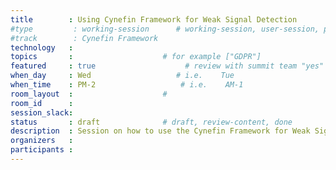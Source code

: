 ```yaml
---
title        : Using Cynefin Framework for Weak Signal Detection
#type         : working-session      # working-session, user-session, product-session
#track        : Cynefin Framework
technology   :
topics       :                    # for example ["GDPR"]
featured     : true                    # review with summit team "yes"
when_day     : Wed                   # i.e.    Tue
when_time    : PM-2                   # i.e.    AM-1
room_layout  :                    #
room_id      :
session_slack: 
status       : draft              # draft, review-content, done
description  : Session on how to use the Cynefin Framework for Weak Signal Detection
organizers   :
participants :
---
```



<!--(add intro)

## WHY

(...)

## What

(...)

## Outcomes

(...)

## References

(...)


## Previous-->
